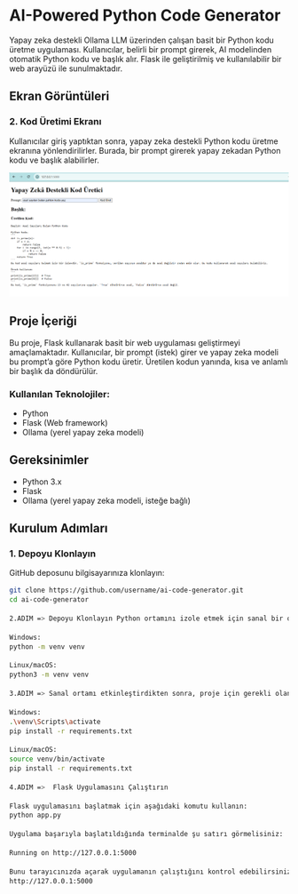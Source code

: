 # AI-Powered Python Code Generator

Yapay zeka destekli Ollama LLM üzerinden çalışan basit bir Python kodu üretme uygulaması. Kullanıcılar, belirli bir prompt girerek, AI modelinden otomatik Python kodu ve başlık alır. Flask ile geliştirilmiş ve kullanılabilir bir web arayüzü ile sunulmaktadır.

## Ekran Görüntüleri


### 2. Kod Üretimi Ekranı
Kullanıcılar giriş yaptıktan sonra, yapay zeka destekli Python kodu üretme ekranına yönlendirilirler. Burada, bir prompt girerek yapay zekadan Python kodu ve başlık alabilirler.

![Kod Üretimi Ekranı](screenshots/code-generation.PNG)


## Proje İçeriği

Bu proje, Flask kullanarak basit bir web uygulaması geliştirmeyi amaçlamaktadır. Kullanıcılar, bir prompt (istek) girer ve yapay zeka modeli bu prompt’a göre Python kodu üretir. Üretilen kodun yanında, kısa ve anlamlı bir başlık da döndürülür.

### Kullanılan Teknolojiler:
- Python
- Flask (Web framework)
- Ollama (yerel yapay zeka modeli)
  
## Gereksinimler

- Python 3.x
- Flask
- Ollama (yerel yapay zeka modeli, isteğe bağlı)

## Kurulum Adımları

### 1. Depoyu Klonlayın
GitHub deposunu bilgisayarınıza klonlayın:

```bash
git clone https://github.com/username/ai-code-generator.git
cd ai-code-generator

2.ADIM => Depoyu Klonlayın Python ortamını izole etmek için sanal bir ortam oluşturun:

Windows:
python -m venv venv

Linux/macOS:
python3 -m venv venv

3.ADIM => Sanal ortamı etkinleştirdikten sonra, proje için gerekli olan Python kütüphanelerini yüklemek için şu komutu kullanın:

Windows:
.\venv\Scripts\activate
pip install -r requirements.txt

Linux/macOS:
source venv/bin/activate
pip install -r requirements.txt

4.ADIM =>  Flask Uygulamasını Çalıştırın

Flask uygulamasını başlatmak için aşağıdaki komutu kullanın:
python app.py

Uygulama başarıyla başlatıldığında terminalde şu satırı görmelisiniz:

Running on http://127.0.0.1:5000

Bunu tarayıcınızda açarak uygulamanın çalıştığını kontrol edebilirsiniz:
http://127.0.0.1:5000
